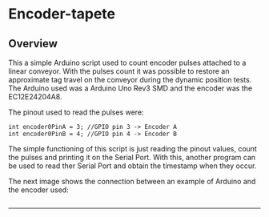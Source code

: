 # Encoder-tapete

## Overview

This a simple Arduino script used to count encoder pulses attached to a linear conveyor. With the pulses count it was possible to restore an approximate tag travel on the conveyor during the dynamic position tests. The Arduino used was a Arduino Uno Rev3 SMD and the encoder was the EC12E24204A8.

The pinout used to read the pulses were:

```
int encoder0PinA = 3; //GPIO pin 3 -> Encoder A
int encoder0PinB = 4; //GPIO pin 4 -> Encoder B
```

The simple functioning of this script is just reading the pinout values, count the pulses and printing it on the Serial Port. With this, another program can be used to read ther Serial Port and obtain the timestamp when they occur. 

The next image shows the connection between an example of Arduino and the encoder used:

<img title="" src="file:///C:/Users/Rui Gomes/Desktop/SLI_decawave/indoor_positioning_uwb/Firmware/Encoder_tapete/squematic.png" alt="">

***
